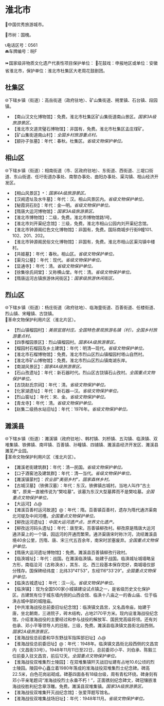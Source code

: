 # 淮北市  
🏅中国优秀旅游城市。  
  
🌳市树：国槐。  
  
📞电话区号：0561  
🚘车牌编号：皖F  
  
⏩国家级非物质文化遗产代表性项目保护单位：
🔸花鼓戏：申报地区或单位：安徽省淮北市，保护单位：淮北市杜集区大老周花鼓剧团。  

## 杜集区  
🌐下辖乡镇（街道）：高岳街道（政府驻地）、矿山集街道、朔里镇、石台镇、段园镇。  
  
* 【南山汉文化博物馆】：免费。淮北市杜集区矿山集街道南山景区。*国家3A级旅游景区。*  
* 【淮北市文道灵璧石博物馆】：非国有，免费。淮北市杜集区孟庄煤矿。  
* 【矿山集街道南山村】：*全国乡村旅游重点村。*  
* 【颛孙子张墓】：年代：春秋。杜集区。*省级文物保护单位。*

## 相山区  
🌐下辖乡镇（街道）：相南街道（市、区政府驻地）、东街道、西街道、三堤口街道、东山街道、任圩街道办事处、南黎办事处、曲阳办事处、渠沟镇、相山经济开发区。  
  
* 【相山风景区】`*`：*国家4A级旅游景区。*  
* 【汉阙遗址及水牛墓】：年代：汉。相山风景区内。*省级文物保护单位。*
* 【秘霞洞石刻】：年代：金—明。*省级文物保护单位。*  
* 【隋唐大运河博物馆】：*国家3A级旅游景区。*  
* 【淮北市博物馆】：二级，免费。淮北市博物馆路1号。  
* 【淮北市刘开渠纪念馆】：三级，免费。淮北市相山公园内刘开渠纪念馆。  
* 【淮北市钟源阁红色文化博物馆】：非国有，免费。国际商城步行街9幢101、102、201、202。  
* 【淮北市钟源阁民俗文化博物馆】：非国有，免费。淮北市相山区渠沟镇中楼村。  
* 【共姬墓】：年代：春秋。相山区。*省级文物保护单位。*
* 【渠沟公墓】：年代：现代。*省级文物保护单位。*  
* 【显通寺】：年代：清。*省级文物保护单位。*
* 【徐集徐氏祠堂】：又称横山堂。年代：清。*省级文物保护单位。*
* 【隋唐运河古镇旅游休闲街区】：*国家级旅游休闲街区。*  

## 烈山区  
🌐下辖乡镇（街道）：杨庄街道（政府驻地）、临海童街道、百善街道、任楼街道、烈山镇、宋疃镇、古饶镇。  
🚩革命文物保护利用片区（淮北片区）。  
  
* 【烈山镇榴园村】：*美丽宜居村庄。全国特色景观旅游名镇（村）。全国乡村旅游重点村。*  
* 【四季榴园景区】：烈山镇榴园村。*国家4A级旅游景区。*  
* 【榴园村石榴园及乡土建筑】：年代：明清—现代。*省级文物保护单位。*
* 【淮北市石榴博物馆】：免费。淮北市烈山区烈山镇榴园村塔山自然村。  
* 【淮北市矿山博物馆】：免费。淮北市烈山区烈山镇南湖东岸。  
* 【南湖风景区】：*国家4A级旅游景区。*  
* 【石山孜遗址】：年代：新石器时代。烈山区古饶镇石山孜村。*全国重点文物保护单位。*  
* 【古饶赵氏宗祠】：年代：清。*省级文物保护单位。*
* 【化家湖遗址】：年代：新石器—汉。*省级文物保护单位。*
* 【烈山窑址】：年代：宋、金。*省级文物保护单位。*
* 【青龙寺】：年代：清。*省级文物保护单位。*
* 【赵集二级扬水站旧址】：年代：1976年。*省级文物保护单位。*  

## 濉溪县  
🌐下辖乡镇（街道）：濉溪镇（政府驻地）、韩村镇、刘桥镇、五沟镇、临涣镇、双堆集镇、铁佛镇、南坪镇、百善镇、孙疃镇、四铺镇、濉溪县经济开发区、濉溪县濉芜产业园。  
🚩革命文物保护利用片区（淮北片区）。  
  
* 【濉溪老街建筑群】：年代：清—民国。*省级文物保护单位。*
* 【口子酒窖池及建筑群】：年代：清—当代。*省级文物保护单位。*  
* 【濉溪镇蒙村】：*农业部“美丽乡村”。国家森林乡村。*  
* 【古城汉墓】（铁佛汉墓）：年代：东汉。铁佛镇古城村。当地人叫作“古土堆”，原来一直被传说为“樊哙墓”。该墓为东汉大型墓葬而不是樊哙墓。*全国重点文物保护单位。*    
* 【大运河】△@ 
* 【滩溪百善村运河故道】@：年代：隋。百善镇百善村，遗存为隋代通济渠南北河堤及中间河槽。*全国重点文物保护单位。*  
* 【柳孜运河遗址】：*中国大运河遗产点，世界文化遗产。*  
* 【柳孜运河码头遗址】：年代：唐至宋。百善镇柳孜村。柳孜原是隋唐大运河通济渠上的一个镇，因运河的开通而繁荣。通济渠唐宋时称汴河，流经濉溪县境40余公里，历隋、唐、宋三代五百余年，南宋时淤塞废弃。*全国重点文物保护单位。*  
* 【隋唐大运河遗址博物馆】：免费。濉溪县百善镇柳孜行政村。  
* 【临涣城址】：年代：战国。在濉溪临涣镇。始建于战国。临涣城址城墙略呈方形，南临浍河（古称涣水），其东、北、西三段基本保存完好，南城墙仅部分残存。国保碑经纬度：北纬33°41'53”，东经116°33'29”。*全国重点文物保护单位。*  
* 【临涣古城遗址】：年代：汉—元。*省级文物保护单位。*
* 【临涣镇】：现为全国500家小城镇建设试点镇之一，是省级历史文化保护区。古建筑有位于城东墙内侧的山西会馆、临涣十八庙之一的香山庙、位于临涣古城中部的城隍庙。  
* 【中共淮海战役总前委旧址纪念馆】：临涣镇文昌宫，又名昌帝庙，始建于唐，坐北朝南，三进院子，砖木结构，占地2170平方米。现内设淮海战役纪念馆，介绍淮海战役的主要经过和参与战役的解放军、国民党高级将领。还有刘伯承、邓小平等领导人的旧居。三级，免费。濉溪县临涣镇文昌街北段西侧。*国家2A级旅游景区。*  
* 【淮海战役总前委和华东野战军指挥部旧址】△@
* 【淮海战役总前委旧址】@：年代：1948年。临涣镇文昌街北段西侧的文昌宫内（文昌街33号）。1948年11月11日至22日，总前委邓小平、刘伯承、陈毅三位前委入驻文昌宫，前后12天。*全国重点文物保护单位。*    
* 【淮海战役双堆集烈士陵园】：在双堆集镇歼灭战旧址建有占地10.6公顷的烈士陵园。陵园中心矗立着1980年落成的淮海战役双堆集烈士纪念碑。碑高22.5米，白色花岗岩砌成。碑基四面各有18级台级，周有青松环绕。碑身刻有邓小平亲笔题词“淮海战役烈士永垂不朽！”，正面镌刻纪念碑文，碑冠镶嵌淮海战役胜利纪念章浮雕。免费。濉溪县双堆集镇。*国家3A级旅游景区。*  
* 【淮海战役双堆集歼灭战纪念馆】：张爱萍题写馆名。  
* 【淮海战役双堆集战场旧址】：年代：1948年11月。*省级文物保护单位。*  